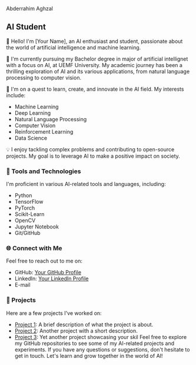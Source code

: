 Abderrahim Aghzal

## AI Student

👋 Hello! I'm [Your Name], an AI enthusiast and student, passionate about the world of artificial intelligence and machine learning.

🌱 I'm currently pursuing my Bachelor degree in major of artificial intellignet with a focus on AI, at UEMF University. My academic journey has been a thrilling exploration of AI and its various applications, from natural language processing to computer vision.

🚀 I'm on a quest to learn, create, and innovate in the AI field. My interests include:

- Machine Learning
- Deep Learning
- Natural Language Processing
- Computer Vision
- Reinforcement Learning
- Data Science

💡 I enjoy tackling complex problems and contributing to open-source projects. My goal is to leverage AI to make a positive impact on society.

### 🔧 Tools and Technologies

I'm proficient in various AI-related tools and languages, including:

- Python
- TensorFlow
- PyTorch
- Scikit-Learn
- OpenCV
- Jupyter Notebook
- Git/GitHub

### 🌐 Connect with Me

Feel free to reach out to me on:

- GitHub: [Your GitHub Profile](https://github.com/yourusername)
- LinkedIn: [Your LinkedIn Profile](https://www.linkedin.com/in/yourname)
- E-mail

### 🌟 Projects

Here are a few projects I've worked on:

- [Project 1](link-to-project-1): A brief description of what the project is about.
- [Project 2](link-to-project-2): Another project with a short description.
- [Project 3](link-to-project-3): Yet another project showcasing your skil
Feel free to explore my GitHub repositories to see some of my AI-related projects and experiments. If you have any questions or suggestions, don't hesitate to get in touch. Let's learn and grow together in the world of AI!
